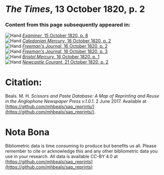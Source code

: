# *The Times*, 13 October 1820, p. 2  
  
### Content from this page subsequently appeared in:  
![Hand](http://scissorsandpaste.net/wp-content/uploads/2017/06/smallhandpointer.png) [*Examiner*, 15 October 1820, p. 8](https://mhbeals.github.io/sap_html/Examiner/Examiner-15-October-1820-p-8)  
![Hand](http://scissorsandpaste.net/wp-content/uploads/2017/06/smallhandpointer.png) [*Caledonian Mercury*, 16 October 1820, p. 2](https://mhbeals.github.io/sap_html/Caledonian-Mercury/Caledonian-Mercury-16-October-1820-p-2)  
![Hand](http://scissorsandpaste.net/wp-content/uploads/2017/06/smallhandpointer.png) [*Freeman's Journal*, 16 October 1820, p. 2](https://mhbeals.github.io/sap_html/Freeman's-Journal/Freeman's-Journal-16-October-1820-p-2)  
![Hand](http://scissorsandpaste.net/wp-content/uploads/2017/06/smallhandpointer.png) [*Freeman's Journal*, 16 October 1820, p. 3](https://mhbeals.github.io/sap_html/Freeman's-Journal/Freeman's-Journal-16-October-1820-p-3)  
![Hand](http://scissorsandpaste.net/wp-content/uploads/2017/06/smallhandpointer.png) [*Bristol Mercury*, 16 October 1820, p. 1](https://mhbeals.github.io/sap_html/Bristol-Mercury/Bristol-Mercury-16-October-1820-p-1)  
![Hand](http://scissorsandpaste.net/wp-content/uploads/2017/06/smallhandpointer.png) [*Newcastle Courant*, 21 October 1820, p. 2](https://mhbeals.github.io/sap_html/Newcastle-Courant/Newcastle-Courant-21-October-1820-p-2)  


# Citation: 

Beals. M. H. *Scissors and Paste Database: A Map of Reprinting and Reuse in the Anglophone Newspaper Press v.1.0.1.* 2 June 2017. Available at [https://github.com/mhbeals/sap_reprints/](https://github.com/mhbeals/sap_reprints/). 

# Nota Bona

Bibliometric data is time consuming to produce but benefits us all. Please remember to cite or acknowledge this and any other bibliometric data you use in your research. All data is available CC-BY 4.0 at [https://github.com/mhbeals/sap_reprints](https://github.com/mhbeals/sap_reprints)